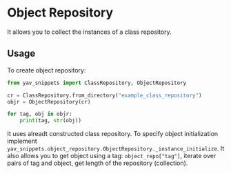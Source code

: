 # Object Repository

It allows you to collect the instances of a class repository.

## Usage

To create object repository:

```python
from yav_snippets import ClassRepository, ObjectRepository

cr = ClassRepository.from_directory("example_class_repository")
objr = ObjectRepository(cr)

for tag, obj in objr:
    print(tag, str(obj))
```

It uses alreadt constructed class repository. To specify object initialization implement `yav_snippets.object_repository.ObjectRepository._instance_initialize`. It also allows you to get object using a tag: `object_repo["tag"]`, iterate over pairs of tag and object, get length of the repository (collection).
